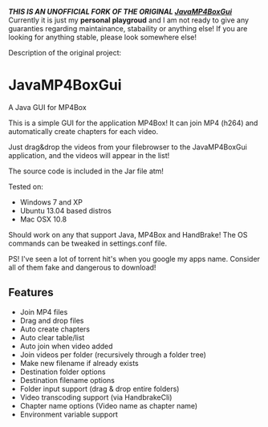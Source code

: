 ***THIS IS AN UNOFFICIAL FORK OF THE ORIGINAL [JavaMP4BoxGui](https://sourceforge.net/projects/javamp4boxgui/)***  
Currently it is just my **personal playgroud** and I am not ready to give any guaranties regarding 
maintainance, stabaility or anything else! If you are looking for anything stable, please look somewhere else!

Description of the original project:

# JavaMP4BoxGui
A Java GUI for MP4Box

This is a simple GUI for the application MP4Box! It can join MP4 (h264) and automatically create chapters for each video.

Just drag&drop the videos from your filebrowser to the JavaMP4BoxGui application, and the videos will appear in the list!

The source code is included in the Jar file atm!

Tested on:
- Windows 7 and XP
- Ubuntu 13.04 based distros
- Mac OSX 10.8

Should work on any that support Java, MP4Box and HandBrake! The OS commands can be tweaked in settings.conf file.

PS! I've seen a lot of torrent hit's when you google my apps name. Consider all of them fake and dangerous to download!

## Features
* Join MP4 files
* Drag and drop files
* Auto create chapters
* Auto clear table/list
* Auto join when video added
* Join videos per folder (recursively through a folder tree)
* Make new filename if already exists
* Destination folder options
* Destination filename options
* Folder input support (drag & drop entire folders)
* Video transcoding support (via HandbrakeCli)
* Chapter name options (Video name as chapter name)
* Environment variable support
